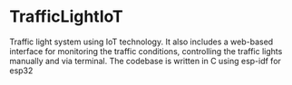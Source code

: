 # TrafficLightIoT
Traffic light system using IoT technology.  It also includes a web-based interface for monitoring the traffic conditions, controlling the traffic lights manually and via terminal. The codebase is written in C using esp-idf for esp32
